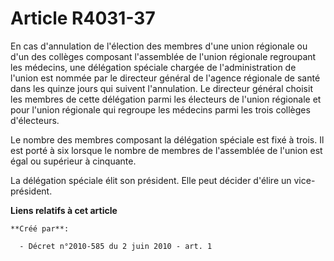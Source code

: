 # Article R4031-37

En cas d'annulation de l'élection des membres d'une union régionale ou d'un des collèges composant l'assemblée de l'union
régionale regroupant les médecins, une délégation spéciale chargée de l'administration de l'union est nommée par le directeur
général de l'agence régionale de santé dans les quinze jours qui suivent l'annulation. Le directeur général choisit les
membres de cette délégation parmi les électeurs de l'union régionale et pour l'union régionale qui regroupe les médecins
parmi les trois collèges d'électeurs. 

Le nombre des membres composant la délégation spéciale est fixé à trois. Il est porté à six lorsque le nombre de membres de
l'assemblée de l'union est égal ou supérieur à cinquante. 

La délégation spéciale élit son président. Elle peut décider d'élire un vice-président.

**Liens relatifs à cet article**

	**Créé par**:

	  - Décret n°2010-585 du 2 juin 2010 - art. 1
